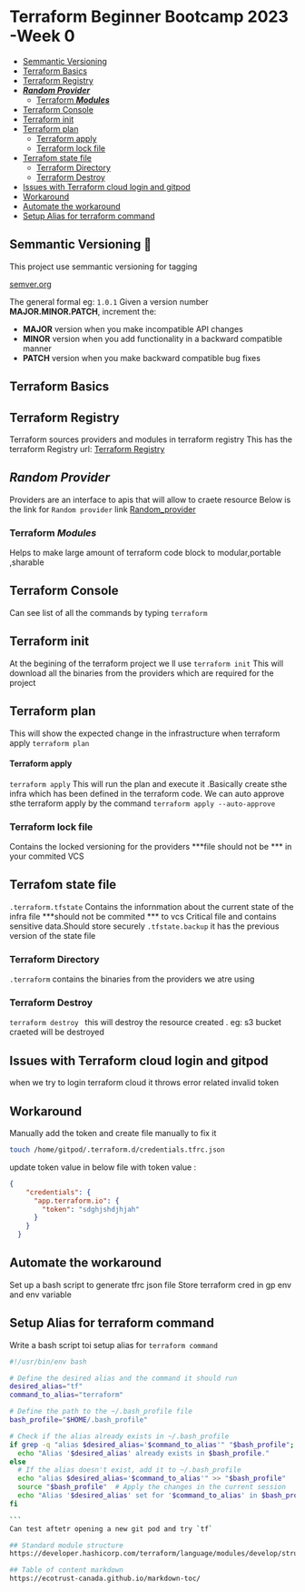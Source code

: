# Terraform Beginner Bootcamp 2023 -Week 0

- [Semmantic Versioning](#semmantic-versioning)
- [Terraform Basics](#terraform-basics)
- [Terraform Registry](#terraform-registry)
- [***Random Provider***](#---random-provider---)
  * [Terraform ***Modules***](#terraform----modules---)
- [Terraform Console](#terraform-console)
- [Terraform init](#terraform-init)
- [Terraform plan](#terraform-plan)
    + [Terraform apply](#terraform-apply)
  * [Terraform lock file](#terraform-lock-file)
- [Terrafom state file](#terrafom-state-file)
  * [Terraform Directory](#terraform-directory)
  * [Terraform Destroy](#terraform-destroy)
- [Issues with Terraform cloud login and gitpod](#issues-with-terraform-cloud-login-and-gitpod)
- [Workaround](#workaround)
- [Automate the workaround](#automate-the-workaround)
- [Setup Alias for terraform command](#setup-alias-for-terraform-command)

## Semmantic Versioning :mage:
This project use semmantic versioning for tagging

[semver.org](https://semver.org/)

The general formal eg: `1.0.1`
Given a version number **MAJOR.MINOR.PATCH**, increment the:

- **MAJOR** version when you make incompatible API changes
- **MINOR** version when you add functionality in a backward compatible manner
- **PATCH** version when you make backward compatible bug fixes


## Terraform Basics

## Terraform Registry
Terraform sources providers and modules in terraform registry
 This has the terraform Registry url:
 [Terraform Registry](https://registry.terraform.io/)

## ***Random Provider***
Providers are an interface to apis that will allow to craete resource
Below is the link for `Random provider` link
[Random_provider](https://registry.terraform.io/providers/hashicorp/random/latest/docs/resources/string) 

### Terraform ***Modules***
Helps to make large amount of terraform code block to modular,portable ,sharable

## Terraform Console
Can see list of all the commands by typing ```terraform```

## Terraform init
At the begining of the terraform project we ll use ```terraform init```
This will download all the binaries from the providers which are required for the project

## Terraform plan
This will show the expected change in the infrastructure when terraform apply 
```terraform plan ```

#### Terraform apply
```terraform apply```
This will run the plan and execute it .Basically create sthe infra which has been defined in the terraform code.
We can auto approve sthe terraform apply by the command
```terraform apply --auto-approve```

### Terraform lock file
Contains the locked versioning for the providers
***file should not be *** in your commited VCS

## Terrafom state file
`.terraform.tfstate`
Contains the infornmation about the current state of the infra
file ***should not be commited *** to vcs
Critical file and contains sensitive data.Should store securely
`.tfstate.backup` it has the previous version of the state file 

### Terraform Directory
`.terraform` contains the binaries from the providers we atre using 


### Terraform Destroy
```terraform destroy ``` this will destroy the resource created .
eg: s3 bucket craeted will be destroyed

## Issues with Terraform cloud login and gitpod
when we try to login terraform cloud  it throws error related invalid token

## Workaround 
Manually add the token and create file manually to fix it 
```sh
touch /home/gitpod/.terraform.d/credentials.tfrc.json
```
update token value in below file with token value :
```json
{
    "credentials": {
      "app.terraform.io": {
        "token": "sdghjshdjhjah"
      }
    }
  }
```
## Automate the workaround
Set up a bash script to generate tfrc json file
Store terraform cred in gp env and env variable

## Setup Alias for terraform command

Write a bash script toi setup alias for ```terraform command```
````sh
#!/usr/bin/env bash

# Define the desired alias and the command it should run
desired_alias="tf"
command_to_alias="terraform"

# Define the path to the ~/.bash_profile file
bash_profile="$HOME/.bash_profile"

# Check if the alias already exists in ~/.bash_profile
if grep -q "alias $desired_alias='$command_to_alias'" "$bash_profile"; then
  echo "Alias '$desired_alias' already exists in $bash_profile."
else
  # If the alias doesn't exist, add it to ~/.bash_profile
  echo "alias $desired_alias='$command_to_alias'" >> "$bash_profile"
  source "$bash_profile"  # Apply the changes in the current session
  echo "Alias '$desired_alias' set for '$command_to_alias' in $bash_profile."
fi 

```
Can test aftetr opening a new git pod and try `tf`

## Standard module structure 
https://developer.hashicorp.com/terraform/language/modules/develop/structure

## Table of content markdown 
https://ecotrust-canada.github.io/markdown-toc/